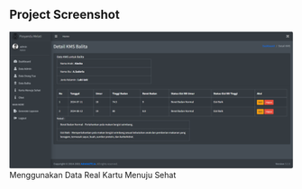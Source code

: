## Project Screenshot

![Screenshot](https://github.com/ImamRamlan/posyandu_kms/blob/main/ss.png)
Menggunakan Data Real
Kartu Menuju Sehat
